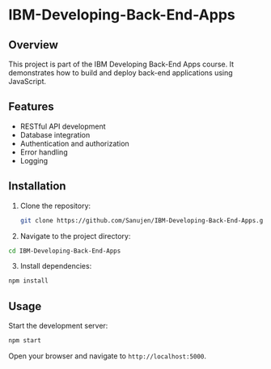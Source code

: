 # IBM-Developing-Back-End-Apps

## Overview
This project is part of the IBM Developing Back-End Apps course. It demonstrates how to build and deploy back-end applications using JavaScript.

## Features
- RESTful API development
- Database integration
- Authentication and authorization
- Error handling
- Logging

## Installation
1. Clone the repository:
   ```bash
   git clone https://github.com/Sanujen/IBM-Developing-Back-End-Apps.git
   ```

2. Navigate to the project directory:
  ```bash
  cd IBM-Developing-Back-End-Apps
  ```

3. Install dependencies:
```bash
npm install
```

## Usage

Start the development server:
```bash
npm start
```
Open your browser and navigate to `http://localhost:5000`.


